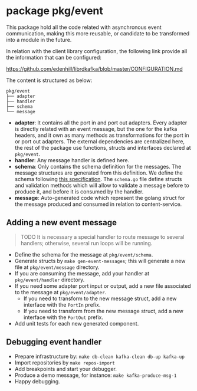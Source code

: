 # package pkg/event

This package hold all the code related with asynchronous
event communication, making this more reusable, or candidate
to be transformed into a module in the future.

In relation with the client library configuration, the following
link provide all the information that can be configured:

https://github.com/edenhill/librdkafka/blob/master/CONFIGURATION.md

The content is structured as below:

```raw
pkg/event
├── adapter
├── handler
├── schema
└── message
```

* **adapter**: It contains all the port in and port out adapters.
  Every adapter is directly related with an event message, but the
  one for the kafka headers, and it own as many methods as transformations
  for the port in or port out adapters. The external dependencies are
  centralized here, the rest of the package use functions, structs and
  interfaces declared at `pkg/event`.
* **handler**: Any message handler is defined here.
* **schema**: Only contains the schema definition for the
  messages. The message structures are generated from this
  definition. We define the schema following
  [this specification](https://json-schema.org/specification.html).
  The `schema.go` file define structs and validation methods which
  will allow to validate a message before to produce it, and before
  it is consumed by the handler.
* **message**: Auto-generated code which represent the golang
  struct for the message produced and consumed in relation to
  content-service.

## Adding a new event message

> TODO It is necessary a special handler to route message to
> several handlers; otherwise, several run loops will be running.

* Define the schema for the message at `pkg/event/schema`.
* Generate structs by `make gen-event-messages`; this will
  generate a new file at `pkg/event/message` directory.
* If you are consuming the message, add your handler at
  `pkg/event/handler` directory.
* If you need some adapter port input or output, add a new
  file associated to the message at `pkg/event/adapter`.
  * If you need to transform to the new message struct,
    add a new interface with the `PortIn` prefix.
  * If you need to transform from the new message struct,
    add a new interface with the `PortOut` prefix.
* Add unit tests for each new generated component.

## Debugging event handler

* Prepare infrastructure by: `make db-clean kafka-clean db-up kafka-up`
* Import repositories by `make repos-import`
* Add breakpoints and start your debugger.
* Produce a demo message, for instance: `make kafka-produce-msg-1`
* Happy debugging.
